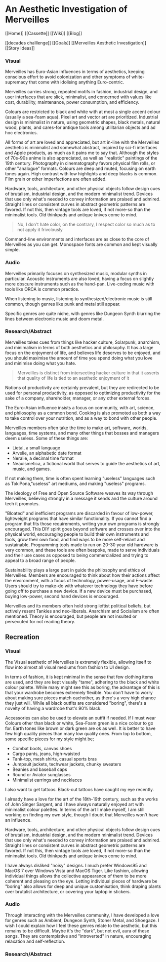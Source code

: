 # An Aesthetic Investigation of Merveilles
[[Home]]
[[Cassette]]
[[Wiki]]
[[Blog]]

[[decades challlenge]]
[[Goals]]
[[Merveilles Aesthetic Investigation]]
[[Story Ideas]]

### Visual
Merveilles has Euro-Asian influences in terms of aesthetics, keeping conscious effort to avoid colonization and other symptoms of white-supremacy that come with idolising anything Euro-centric. 

Merveilles carries strong, repeated motifs in fashion, industrial design, and user interfaces that are slick, minimalist, and concerned with values like cost, durability, maintenance, power consumption, and efficiency.

Colours are restricted to black and white with at most a single accent colour (usually a sea-foam aqua). Pixel art and vector art are prioritized. Industrial design is minimalist in nature, using geometric shapes, black metals, natural wood, plants, and cares-for antique tools among utilitarian objects and ad hoc electronics.

All forms of art are loved and appreciated, but art in-line with the Merveilles aesthetic is minimalist and somewhat abstract, inspired by sci-fi interfaces and Apple products, as much as it pains me to say that. Although the styles of 70s-90s anime is also appreciated, as well as "realistic" paintings of the 19th century. Photography in cinematography favors physical film rolls, or other "analogue" formats. Colours are deep and muted, focusing on earth tones again. High contrast with low highlights and deep blacks is common. Film grain or other imperfections are often added. 

Hardware, tools, architecture, and other physical objects follow design cues of brutalism, industrial design, and the modern minimalist trend. Devices that use only what's needed to convey information are praised and admired. Straight lines or consistent curves in abstract geometric patterns are favored. If not this, then vintage tools are loved, if not more-so than the minimalist tools. Old thinkpads and antique knives come to mind.

>No, I don't hate color, on the contrary, I respect color so much as to not apply it frivolously

Command-line environments and interfaces are as close to the core of Merveilles as you can get. Monospace fonts are common and kept visually simple.

### Audio
Merveilles primarily focuses on synthesized music, modular synths in particular. Acoustic instruments are also loved, having a focus on slightly more obscure instruments such as the hand-pan. Live-coding music with tools like ORCA is common practice.

When listening to music, listening to synthesized/electronic music is still common, though genres like punk and metal still appear.

Specific genres are quite niche, with genres like Dungeon Synth blurring the lines between electronic music and doom metal.

### Research/Abstract
Merveilles takes cues from things like hacker culture, Solarpunk, anarchism, and minimalism in terms of both aesthetics and philosophy. It has a large focus on the enjoyment of life, and believes life deserves to be enjoyed, and you should maximise the amount of time you spend doing what you love and minimise doing what you hate. 

>Merveilles is distinct from intersecting hacker culture in that it asserts that quality of life is tied to an aesthetic enjoyment of it

Notions of productivity are certainly prevalent, but they are redirected to be used for personal productivity, as opposed to optimizing productivity for the sake of a company, shareholder, manager, or any other external forces.

The Euro-Asian influence insists a focus on community, with art, science, and philosophy as a common bond. Cooking is also promoted as both a way to take control over your nutrition, and as a way to bond with other people.

Merveilles members often take the time to make art, software, worlds, languages, time systems, and many other things that bosses and managers deem useless. 
Some of these things are:
- Lietal, a small language
- Arvelie, an alphabetic date format
- Neralie, a decimal time format
- Neauismetica, a fictional world that serves to guide the aesthetics of art, music, and games.

If not making them, time is often spent learning "useless" languages such as TokiPona,"useless" art mediums, and making "useless" programs.

The ideology of Free and Open Source Software weaves its way through Merveilles, believing strongly in a message it sends and the culture around tech it promotes.

"Bloated" and inefficient programs are discarded in favour of low-power, lightweight programs that have similar functionality. If you cannot find a program that fits those requirements, writing your own programs is strongly encouraged. This DIY spirit goes beyond software and crosses over into the physical world, encouraging people to build their own instruments and tools, grow their own food, and find ways to be more self-reliant and sustainable. Programming tools made to run on 20-30 year old hardware is very common, and these tools are often bespoke, made to serve individuals and their use cases as opposed to being commercialized and trying to appeal to a broad range of people.

Sustainability plays a large part in guide the philosophy and ethics of Merveilles. Members are encouraged to think about how their actions affect the environment, with a focus of technology, power-usage, and E-waste. Users should try to make-do with whatever technology they have before going off to purchase a new device. If a new device must be purchased, buying low-power, second hand devices is encouraged. 

Merveilles and its members often hold strong leftist political beliefs, but actively resent Tankies and neo-liberals. Anarchism and Socialism are often mentioned. Theory is encouraged, but people are not insulted or persecuted for not reading theory.

## Recreation

### Visual
The Visual aesthetic of Merveilles is extremely flexible, allowing itself to flow into almost all visual mediums from fashion to UI design.

In terms of fashion, it is kept minimal in the sense that few clothing items are used, and they are kept visually "tame", adhering to the black and white colour palette. While many might see this as boring, the advantage of this is that your wardrobe becomes extremely flexible. You don't have to worry about making sure pieces match eachother, as there's a very high chance they just will. While all black outfits are considered "boring", there's a novelty of having a wardrobe that's 90% black. 

Accessories can also be used to elevate an outfit if needed. If I must wear Colours other than black or white, Sea-Foam green is a nice colour to go for. Earth tones like brown or dark green are ok as well. It is better to have few high quality pieces than many low quality ones.
From top to bottom, some specific pieces for my style might be;

- Combat boots, canvas shoes
- Cargo pants, jeans, high-waisted
- Tank-top, mesh shirts, casual sports bras
- Jumpsuit jackets, techwear jackets, chunky sweaters
- Beanies and baseball caps
- Round or Aviator sunglasses
- Minimalist earrings and necklaces

I also want to get tattoos. Black-out tattoos have caught my eye recently.

I already have a love for the art of the 18th-19th century, such as the works of John Singer Sargent, and I have always naturally enjoyed art with minimalist colour palettes. In terms of the art I make myself, I am still working on finding my own style, though I doubt that Merveilles won't have an influence. 

Hardware, tools, architecture, and other physical objects follow design cues of brutalism, industrial design, and the modern minimalist trend. Devices that use only what's needed to convey information are praised and admired. Straight lines or consistent curves in abstract geometric patterns are favored. If not this, then vintage tools are loved, if not more-so than the minimalist tools. Old thinkpads and antique knives come to mind.

I have always disliked "noisy" designs. I much prefer Windows95 and MacOS 7 over Windows Vista and MacOS Tiger. Like fashion, allowing individual things allows the collective appearance of them to be more coherent and pleasing on the eye. Letting individual pieces of hardware be "boring" also allows for deep and unique customisation, think draping plants over brutalist architecture, or covering your laptop in stickers.

### Audio
Through interacting with the Merveilles community, I have developed a love for genres such as Ambient, Dungeon Synth, Stoner Metal, and Shoegaze. I wish I could explain how I feel these genres relate to the aesthetic, but this remains to be difficult. Maybe it's the "dark", but not evil, aura of these songs. They are contemplative and "introverted" in nature, encouraging relaxation and self-reflection.

### Research/Abstract
